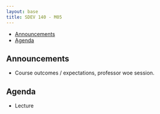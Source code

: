 ```yaml
---
layout: base
title: SDEV 140 - M05
---
```


- [Announcements](#announcements)
- [Agenda](#agenda)

## Announcements

- Course outcomes / expectations, professor woe session.

## Agenda

- Lecture
